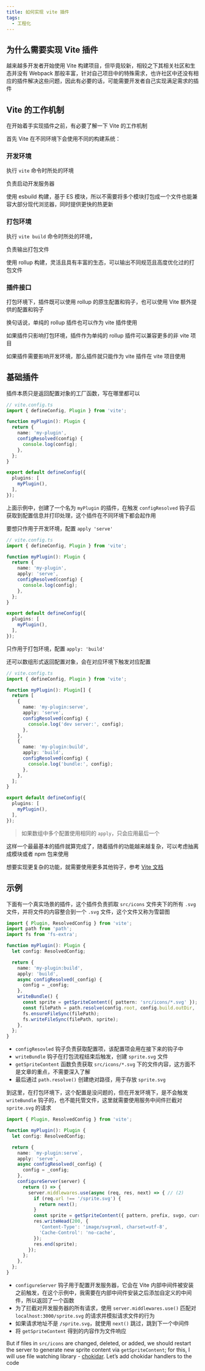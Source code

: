 ```yaml
---
title: 如何实现 vite 插件
tags:
  - 工程化
---
```

## 为什么需要实现 Vite 插件

越来越多开发者开始使用 Vite 构建项目，但毕竟较新，相较之下其相关社区和生态并没有 Webpack 那般丰富，针对自己项目中的特殊需求，也许社区中还没有相应的插件解决这些问题，因此有必要的话，可能需要开发者自己实现满足需求的插件

## Vite 的工作机制

在开始着手实现插件之前，有必要了解一下 Vite 的工作机制

首先 Vite 在不同环境下会使用不同的构建系统：

### 开发环境

执行 `vite` 命令时所处的环境

负责启动开发服务器

使用 esbuild 构建，基于 ES 模块，所以不需要将多个模块打包成一个文件也能兼容大部分现代浏览器，同时提供更快的热更新

### 打包环境

执行 `vite build` 命令时所处的环境，

负责输出打包文件

使用 rollup 构建，灵活且具有丰富的生态，可以输出不同规范且高度优化过的打包文件

### 插件接口

打包环境下，插件既可以使用 rollup 的原生配置和钩子，也可以使用 Vite 额外提供的配置和钩子

换句话说，单纯的 rollup 插件也可以作为 vite 插件使用

如果插件只影响打包环境，插件作为单纯的 rollup 插件可以兼容更多的非 vite 项目

如果插件需要影响开发环境，那么插件就只能作为 vite 插件在 vite 项目使用

## 基础插件

插件本质只是返回配置对象的工厂函数，写在哪里都可以

```ts
// vite.config.ts
import { defineConfig, Plugin } from 'vite';

function myPlugin(): Plugin {
  return {
    name: 'my-plugin',
    configResolved(config) {
      console.log(config);
	},
  };
}

export default defineConfig({
  plugins: [
    myPlugin(),
  ],
});
```

上面示例中，创建了一个名为 `myPlugin` 的插件，在触发 `configResolved` 钩子后获取到配置信息并打印处理，这个插件在不同环境下都会起作用

要想只作用于开发环境，配置 `apply 'serve'`

```ts
// vite.config.ts
import { defineConfig, Plugin } from 'vite';

function myPlugin(): Plugin {
  return {
    name: 'my-plugin',
	apply: 'serve',
    configResolved(config) {
      console.log(config);
	},
  };
}

export default defineConfig({
  plugins: [
    myPlugin(),
  ],
});
```

只作用于打包环境，配置 `apply: 'build'`

还可以数组形式返回配置对象，会在对应环境下触发对应配置

```ts
// vite.config.ts
import { defineConfig, Plugin } from 'vite';

function myPlugin(): Plugin[] {
  return [
    {
      name: 'my-plugin:serve',
      apply: 'serve',
      configResolved(config) {
        console.log('dev server:', config);
      },
    },
    {
      name: 'my-plugin:build',
      apply: 'build',
      configResolved(config) {
        console.log('bundle:', config);
      },
    },
  ];
}

export default defineConfig({
  plugins: [
    myPlugin(),
  ],
});
```

> 如果数组中多个配置使用相同的 `apply`，只会应用最后一个

这样一个最最基本的插件就算完成了，随着插件的功能越来越复杂，可以考虑抽离成模块或者 npm 包来使用

想要实现更复杂的功能，就需要使用更多其他钩子，参考 [Vite 文档](https://vitejs.dev/guide/api-plugin?ref=hackernoon.com#universal-hooks)

## 示例

下面有一个真实场景的插件，这个插件负责抓取 `src/icons` 文件夹下的所有 `.svg` 文件，并将文件的内容整合到一个 `.svg` 文件，这个文件又称为雪碧图

```ts
import { Plugin, ResolvedConfig } from 'vite';
import path from 'path';
import fs from 'fs-extra';

function myPlugin(): Plugin {
  let config: ResolvedConfig;

  return {
    name: 'my-plugin:build',
    apply: 'build',
    async configResolved(_config) {
      config = _config;
    },
    writeBundle() {
      const sprite = getSpriteContent({ pattern: 'src/icons/*.svg' });
      const filePath = path.resolve(config.root, config.build.outDir, 'sprite.svg');
      fs.ensureFileSync(filePath);
      fs.writeFileSync(filePath, sprite);
    },
  };
}
```

- `configResovled` 钩子负责获取配置项，该配置项会用在接下来的钩子中
- `writeBundle` 钩子在打包流程结束后触发，创建 `sprite.svg` 文件
- `getSpriteContent` 函数负责获取 `src/icons/*.svg` 下的文件内容，这方面不是文章的重点，不需要深入了解
- 最后通过 `path.resolve()` 创建绝对路径，用于存放 `sprite.svg`

到这里，在打包环境下，这个配置是没问题的，但在开发环境下，是不会触发 `writeBundle` 钩子的，也不能托管文件，这里就需要使用服务中间件拦截对 `sprite.svg` 的请求

```ts
import { Plugin, ResolvedConfig } from 'vite';

function myPlugin(): Plugin {
  let config: ResolvedConfig;

  return {
    name: `my-plugin:serve`,
    apply: 'serve',
    async configResolved(_config) {
      config = _config;
    },
    configureServer(server) {
      return () => {
        server.middlewares.use(async (req, res, next) => { // (2)
          if (req.url !== '/sprite.svg') {
            return next();
          }
          const sprite = getSpriteContent({ pattern, prefix, svgo, currentColor });
          res.writeHead(200, {
            'Content-Type': 'image/svg+xml, charset=utf-8',
            'Cache-Control': 'no-cache',
          });
          res.end(sprite);
        });
      };
    },
  };
}
```

- `configureServer` 钩子用于配置开发服务器，它会在 Vite 内部中间件被安装之前触发，在这个示例中，我需要在内部中间件安装之后添加自定义的中间件，所以返回了一个函数
- 为了拦截对开发服务器的所有请求，使用 `server.middlewares.use()` 匹配对 `localhost:3000/sprite.svg` 的请求并模拟请求文件的行为
- 如果请求地址不是 `/sprite.svg`，就使用 `next()` 跳过，跳到下一个中间件 
- 将 `getSpriteContent` 得到的内容作为文件响应

But if files in `src/icons` are changed, deleted, or added, we should restart the server to generate new sprite content via `getSpriteContent`; for this, I will use file watching library - [chokidar](https://github.com/paulmillr/chokidar?ref=hackernoon.com). Let’s add chokidar handlers to the code